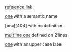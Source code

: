 [reference link][1]

[1]: http://example.com

[one][website] with a semantic name

[website]: http://example.com

[one][404] with no definition

[multiline
one][website] defined on 2 lines

[one][label] with an upper case label

[LABEL]: http://example.com